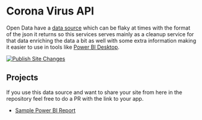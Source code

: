 # Corona Virus API

Open Data have a [data source](https://opendata.ecdc.europa.eu/covid19/casedistribution/json/) 
which can be flaky at times with the format of the json it returns so this 
services serves mainly as a cleanup service for that data enriching the data
a bit as well with some extra information making it easier to use in tools
like [Power BI Desktop](https://powerbi.microsoft.com/en-us/desktop/).

[![Publish Site Changes](https://github.com/Gordon-Beeming/CoronaVirusApi/workflows/Publish%20Site%20Changes/badge.svg)](https://github.com/Gordon-Beeming/CoronaVirusApi/actions?query=workflow%3A%22Publish+Site+Changes%22)

## Projects

If you use this data source and want to share your site from here in the 
repository feel free to do a PR with the link to your app.

- [Sample Power BI Report](reports/Sample-Power-BI-Report.pbix)

